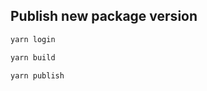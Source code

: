  ## Publish new package version

```bash
yarn login
```

 
```bash
yarn build
```


```bash
yarn publish
```